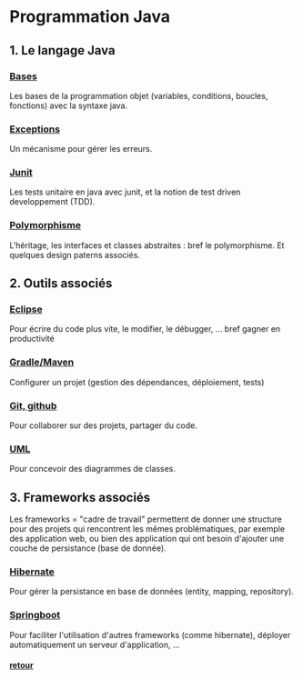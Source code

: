 # Programmation Java


## 1. Le langage Java

### [Bases](langage/base/README.md)

Les bases de la programmation objet (variables, conditions, boucles, fonctions) avec la syntaxe java.

### [Exceptions](langage/exceptions/README.md)

Un mécanisme pour gérer les erreurs.

### [Junit](langage/junit/README.md)

Les tests unitaire en java avec junit, et la notion de test driven developpement (TDD).

###  [Polymorphisme](langage/polymorphisme/README.md)

L'héritage, les interfaces et classes abstraites : bref le polymorphisme. Et quelques design paterns associés.


## 2. Outils associés

### [Eclipse](tools/eclipse/README.md)

Pour écrire du code plus vite, le modifier, le débugger, ... bref gagner en productivité

### [Gradle/Maven](tools/gradle/README.md)

Configurer un projet (gestion des dépendances, déploiement, tests)

### [Git, github](tools/git/README.md)

Pour collaborer sur des projets, partager du code.

### [UML](tools/uml/README.md)

Pour concevoir des diagrammes de classes.


## 3. Frameworks associés

Les frameworks = "cadre de travail" permettent de donner une structure pour des projets qui rencontrent les mêmes problématiques, par exemple des application web, ou bien des application qui ont besoin d'ajouter une couche de persistance (base de donnée).

### [Hibernate](java/frameworks/hibernate/README.md)

Pour gérer la persistance en base de données (entity, mapping, repository).

### [Springboot](java/frameworks/springboot/README.md)

Pour faciliter l'utilisation d'autres frameworks (comme hibernate), déployer automatiquement un serveur d'application, ...

#### [retour](../README.md)
